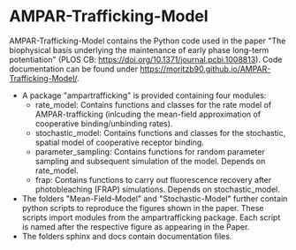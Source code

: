 # AMPAR-Trafficking-Model

AMPAR-Trafficking-Model contains the Python code used in the paper "The biophysical basis underlying the maintenance of early phase long-term potentiation" (PLOS CB: https://doi.org/10.1371/journal.pcbi.1008813). Code documentation can be found under https://moritzb90.github.io/AMPAR-Trafficking-Model/.

* A package "ampartrafficking" is provided containing four modules:
  - rate_model: Contains functions and classes for the rate model of AMPAR-trafficking (inlcuding the mean-field approximation of cooperative binding/unbinding rates).
  - stochastic_model: Contains functions and classes for the stochastic, spatial model of cooperative receptor binding.
  - parameter_sampling: Contains functions for random parameter sampling and subsequent simulation of the model. Depends on rate_model.
  - frap: Contains functions to carry out fluorescence recovery after photobleaching (FRAP) simulations. Depends on stochastic_model.
* The folders "Mean-Field-Model" and "Stochastic-Model" further contain python scripts to reproduce the figures shown in the paper. These scripts import modules from the ampartrafficking package. Each script is named after the respective figure as appearing in the Paper.
* The folders sphinx and docs contain documentation files.
